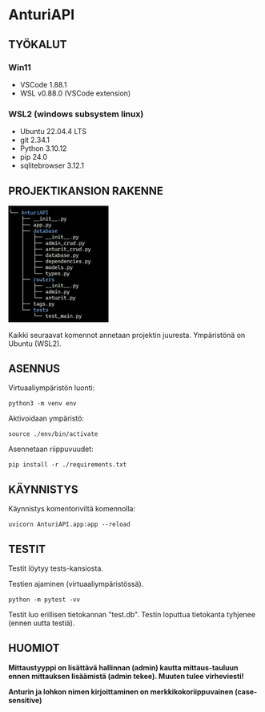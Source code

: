 
# AnturiAPI

## TYÖKALUT

### Win11

* VSCode 1.88.1
* WSL v0.88.0 (VSCode extension)

### WSL2 (windows subsystem linux)

* Ubuntu 22.04.4 LTS
* git 2.34.1
* Python 3.10.12
* pip 24.0
* sqlitebrowser 3.12.1

## PROJEKTIKANSION RAKENNE

<img src="kansiorakenne.png" width=200 alt="Projektikansion rakenne"/>

Kaikki seuraavat komennot annetaan projektin juuresta. Ympäristönä on Ubuntu (WSL2).

## ASENNUS

Virtuaaliympäristön luonti:

```shell
python3 -m venv env
```

Aktivoidaan ympäristö:

```shell
source ./env/bin/activate
```

Asennetaan riippuvuudet:

```shell
pip install -r ./requirements.txt
```

## KÄYNNISTYS

Käynnistys komentoriviltä komennolla:

```shell
uvicorn AnturiAPI.app:app --reload
```

## TESTIT

Testit löytyy tests-kansiosta.

Testien ajaminen (virtuaaliympäristössä).

```shell
python -m pytest -vv
```

Testit luo erillisen tietokannan "test.db". Testin loputtua tietokanta tyhjenee (ennen uutta testiä).

## HUOMIOT

**Mittaustyyppi on lisättävä hallinnan (admin) kautta mittaus-tauluun ennen mittauksen lisäämistä (admin tekee). Muuten tulee virheviesti!**

**Anturin ja lohkon nimen kirjoittaminen on merkkikokoriippuvainen (case-sensitive)**